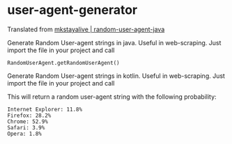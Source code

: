 # user-agent-generator
Translated from [mkstayalive | random-user-agent-java](https://github.com/mkstayalive/random-user-agent-java)

Generate Random User-agent strings in java. Useful in web-scraping.
Just import the file in your project and call
```
RandomUserAgent.getRandomUserAgent()
```

Generate Random User-agent strings in kotlin. Useful in web-scraping.
Just import the file in your project and call

This will return a random user-agent string with the following probability:
```
Internet Explorer: 11.8%
Firefox: 28.2%
Chrome: 52.9%
Safari: 3.9%
Opera: 1.8%
```